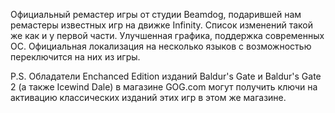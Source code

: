 Официальный ремастер игры от студии Beamdog, подарившей нам ремастеры известных игр на движке Infinity. Список изменений такой же как и у первой части. Улучшенная графика, поддержка современных ОС. Официальная локализация на несколько языков с возможностью переключится на них из игры.

P.S. Обладатели Enchanced Edition изданий Baldur's Gate и Baldur's Gate 2 (а также Icewind Dale) в магазине GOG.com могут получить ключи на активацию классических изданий этих игр в этом же магазине.